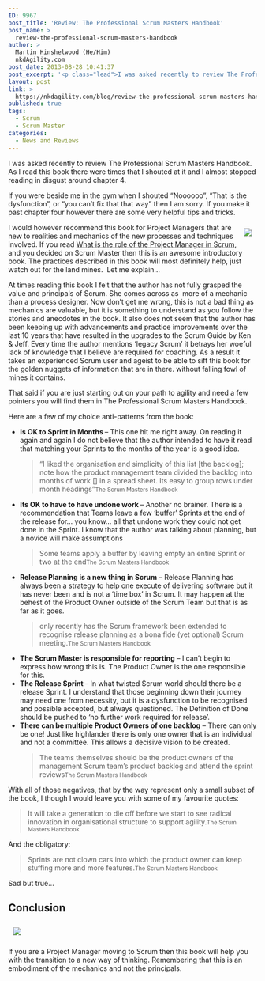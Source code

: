 ```yaml
---
ID: 9967
post_title: 'Review: The Professional Scrum Masters Handbook'
post_name: >
  review-the-professional-scrum-masters-handbook
author: >
  Martin Hinshelwood (He/Him)
  nkdAgility.com
post_date: 2013-08-28 10:41:37
post_excerpt: '<p class="lead">I was asked recently to review The Professional Scrum Masters Handbook. As I read this book there were times that I shouted at it and I almost stopped reading in disgust around chapter 4.</p>'
layout: post
link: >
  https://nkdagility.com/blog/review-the-professional-scrum-masters-handbook/
published: true
tags:
  - Scrum
  - Scrum Master
categories:
  - News and Reviews
---
```

<p class="lead">I was asked recently to review The Professional Scrum Masters Handbook. As I read this book there were times that I shouted at it and I almost stopped reading in disgust around chapter 4.</p>
 If you were beside me in the gym when I shouted “Noooooo”, “That is the dysfunction”, or “you can’t fix that that way” then I am sorry. If you make it past chapter four however there are some very helpful tips and tricks.

<a href="http://www.amazon.com/gp/product/B00CFJGKZS/ref=as_li_ss_il?ie=UTF8&amp;camp=1789&amp;creative=390957&amp;creativeASIN=B00CFJGKZS&amp;linkCode=as2&amp;tag=martinhinshe-20"><img style="float: right; margin: 10px; display: inline" border="0" src="http://ws-na.amazon-adsystem.com/widgets/q?_encoding=UTF8&amp;ASIN=B00CFJGKZS&amp;Format=_SL110_&amp;ID=AsinImage&amp;MarketPlace=US&amp;ServiceVersion=20070822&amp;WS=1&amp;tag=martinhinshe-20" align="right"/></a>

I would however recommend this book for Project Managers that are new to realities and mechanics of the new processes and techniques involved. If you read <a href="http://nakedalmweb.wpengine.com/what-is-the-roll-of-the-project-manager-in-scrum/" target="_blank" rel="noopener noreferrer">What is the role of the Project Manager in Scrum</a>, and you decided on Scrum Master then this is an awesome introductory book. The practices described in this book will most definitely help, just watch out for the land mines.&nbsp; Let me explain…

At times reading this book I felt that the author has not fully grasped the value and principals of Scrum. She comes across as&nbsp; more of a mechanic than a process designer. Now don’t get me wrong, this is not a bad thing as mechanics are valuable, but it is something to understand as you follow the stories and anecdotes in the book. It also does not seem that the author has been keeping up with advancements and practice improvements over the last 10 years that have resulted in the upgrades to the Scrum Guide by Ken &amp; Jeff. Every time the author mentions ‘legacy Scrum’ it betrays her woeful lack of knowledge that I believe are required for coaching. As a result it takes an experienced Scrum user and ageist to be able to sift this book for the golden nuggets of information that are in there. without falling fowl of mines it contains.

That said if you are just starting out on your path to agility and need a few pointers you will find them in The Professional Scrum Masters Handbook.

Here are a few of my choice anti-patterns from the book:
<ul>
 	<li><strong>Is OK to Sprint in Months </strong>– This one hit me right away. On reading it again and again I do not believe that the author intended to have it read that matching your Sprints to the months of the year is a good idea.
<blockquote>“I liked the organisation and simplicity of this list [the backlog]; note how the product management team divided the backlog into months of work [] in a spread sheet. Its easy to group rows under month headings”<small>The Scrum Masters Handbook</small></blockquote>
</li>
 	<li><strong>Its OK to have to have undone work </strong>– Another no brainer. There is a recommendation that Teams leave a few ‘buffer’ Sprints at the end of the release for… you know… all that undone work they could not get done in the Sprint. I know that the author was talking about planning, but a novice will make assumptions
<blockquote>Some teams apply a buffer by leaving empty an entire Sprint or two at the end<small>The Scrum Masters Handbook</small></blockquote>
</li>
 	<li><strong>Release Planning is a new thing in Scrum</strong> – Release Planning has always been a strategy to help one execute of delivering software but it has never been and is not a ‘time box’ in Scrum. It may happen at the behest of the Product Owner outside of the Scrum Team but that is as far as it goes.
<blockquote>only recently has the Scrum framework been extended to recognise release planning as a bona fide (yet optional) Scrum meeting.<small>The Scrum Masters Handbook</small></blockquote>
</li>
 	<li><strong>The Scrum Master is responsible for reporting</strong> – I can’t begin to express how wrong this is. The Product Owner is the one responsible for this.</li>
 	<li><strong>The Release Sprint </strong>– In what twisted Scrum world should there be a release Sprint. I understand that those beginning down their journey may need one from necessity, but it is a dysfunction to be recognised and possible accepted, but always questioned. The Definition of Done should be pushed to ‘no further work required for release’.</li>
 	<li><strong>There can be multiple Product Owners of one backlog</strong> – There can only be one! Just like highlander there is only one owner that is an individual and not a committee. This allows a decisive vision to be created.
<blockquote>The teams themselves should be the product owners of the management Scrum team’s product backlog and attend the sprint reviews<small>The Scrum Masters Handbook</small></blockquote>
</li>
</ul>
With all of those negatives, that by the way represent only a small subset of the book, I though I would leave you with some of my favourite quotes:
<blockquote>It will take a generation to die off before we start to see radical innovation in organisational structure to support agility.<small>The Scrum Masters Handbook</small></blockquote>
And the obligatory:
<blockquote>Sprints are not clown cars into which the product owner can keep stuffing more and more features.<small>The Scrum Masters Handbook</small></blockquote>
Sad but true…
<h2>Conclusion</h2>
<p style="clear:both;"><a href="http://www.amazon.com/gp/product/B00CFJGKZS/ref=as_li_ss_il?ie=UTF8&amp;camp=1789&amp;creative=390957&amp;creativeASIN=B00CFJGKZS&amp;linkCode=as2&amp;tag=martinhinshe-20"><img style="margin: 10px; display: inline" border="0" src="http://ws-na.amazon-adsystem.com/widgets/q?_encoding=UTF8&amp;ASIN=B00CFJGKZS&amp;Format=_SL110_&amp;ID=AsinImage&amp;MarketPlace=US&amp;ServiceVersion=20070822&amp;WS=1&amp;tag=martinhinshe-20"/></a></p>
If you are a Project Manager moving to Scrum then this book will help you with the transition to a new way of thinking. Remembering that this is an embodiment of the mechanics and not the principals.